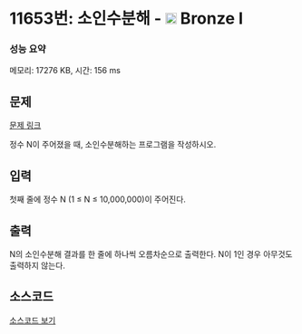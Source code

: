 # 11653번: 소인수분해 - <img src="https://static.solved.ac/tier_small/5.svg" style="height:20px" /> Bronze I

<!-- performance -->
### 성능 요약
메모리: 17276 KB, 시간: 156 ms
<!-- end -->

## 문제

[문제 링크](https://boj.kr/11653)

<p>정수 N이 주어졌을 때, 소인수분해하는 프로그램을 작성하시오.</p>

## 입력

<p>첫째 줄에 정수 N (1 ≤ N ≤ 10,000,000)이 주어진다.</p>

## 출력

<p>N의 소인수분해 결과를 한 줄에 하나씩 오름차순으로 출력한다. N이 1인 경우 아무것도 출력하지 않는다.</p>

## 소스코드

[소스코드 보기](Main.java)